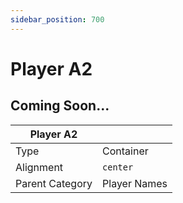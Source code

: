```yaml
---
sidebar_position: 700
---
```

    
# Player A2

## Coming Soon...

|     Player A2  ||
| -------- | ------- |
| Type  |  Container | Visibility | Image | Text  |
| Alignment |  `center`     |
| Parent Category    | Player Names    |
